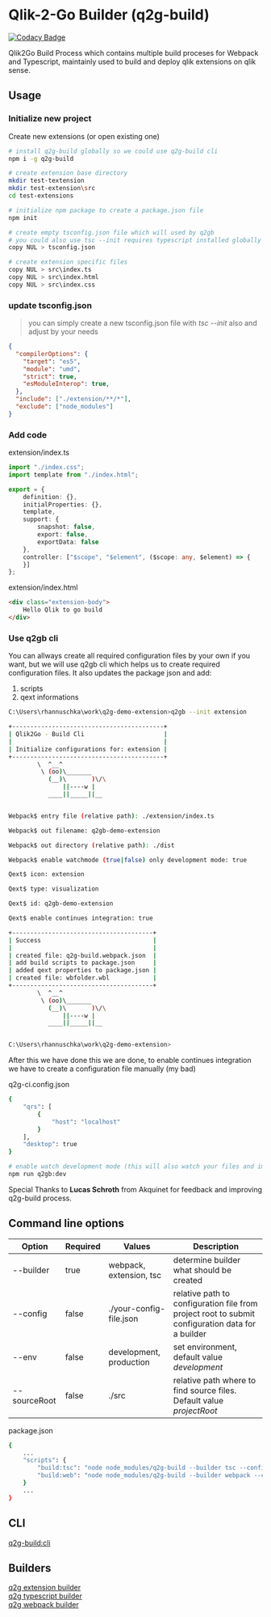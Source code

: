 # Qlik-2-Go Builder (q2g-build)

[![Codacy Badge](https://api.codacy.com/project/badge/Grade/48294aa49a3c4f2db610df9e2676ccfd)](https://app.codacy.com/app/konne/q2g-build?utm_source=github.com&utm_medium=referral&utm_content=q2g/q2g-build&utm_campaign=badger)

Qlik2Go Build Process which contains multiple build proceses for Webpack and Typescript, maintainly used to build and deploy qlik extensions on qlik sense.

## Usage

### Initialize new project

Create new extensions (or open existing one)

```bash
# install q2g-build globally so we could use q2g-build cli
npm i -g q2g-build

# create extension base directory
mkdir test-textension
mkdir test-extension\src
cd test-extensions

# initialize npm package to create a package.json file
npm init

# create empty tsconfig.json file which will used by q2gb
# you could also use tsc --init requires typescript installed globally
copy NUL > tsconfig.json

# create extension specific files
copy NUL > src\index.ts
copy NUL > src\index.html
copy NUL > src\index.css
```

### update tsconfig.json

> you can simply create a new tsconfig.json file with *tsc --init* also and adjust by your needs

```json
{
  "compilerOptions": {
    "target": "es5",
    "module": "umd",
    "strict": true,
    "esModuleInterop": true,
  },
  "include": ["./extension/**/*"],
  "exclude": ["node_modules"]
}
```

### Add code

extension/index.ts

```ts
import "./index.css";
import template from "./index.html";

export = {
    definition: {},
    initialProperties: {},
    template,
    support: {
        snapshot: false,
        export: false,
        exportData: false
    },
    controller: ["$scope", "$element", ($scope: any, $element) => {
    }]
};
```

extension/index.html

```html
<div class="extension-body">
    Hello Qlik to go build
</div>
```

### Use q2gb cli

You can allways create all required configuration files by your own if you want, but we will use q2gb cli which helps us to create required configuration files. It also updates the package json and add:

1. scripts
2. qext informations

```bash
C:\Users\rhannuschka\work\q2g-demo-extension>q2gb --init extension

+------------------------------------------+
| Qlik2Go - Build Cli                      |
|                                          |
| Initialize configurations for: extension |
+------------------------------------------+
        \  ^__^
         \ (oo)\_______
           (__)\       )\/\
               ||----w |
           ____||_____||__


Webpack$ entry file (relative path): ./extension/index.ts

Webpack$ out filename: q2gb-demo-extension

Webpack$ out directory (relative path): ./dist

Webpack$ enable watchmode (true|false) only development mode: true

Qext$ icon: extension

Qext$ type: visualization

Qext$ id: q2gb-demo-extension

Qext$ enable continues integration: true

+---------------------------------------+
| Success                               |
|                                       |
| created file: q2g-build.webpack.json  |
| add build scripts to package.json     |
| added qext properties to package.json |
| created file: wbfolder.wbl            |
+---------------------------------------+
        \  ^__^
         \ (oo)\_______
           (__)\       )\/\
               ||----w |
           ____||_____||__


C:\Users\rhannuschka\work\q2g-demo-extension>
```

After this we have done this we are done, to enable continues integration we have to create a configuration file manually (my bad)

q2g-ci.config.json

```bash
{
    "qrs": [
        {
            "host": "localhost"
        }
    ],
    "desktop": true
}
```

```bash
# enable watch development mode (this will also watch your files and import the extension to qlik-sense desktop)
npm run q2gb:dev
```

Special Thanks to **Lucas Schroth** from Akquinet for feedback and improving q2g-build process.

## Command line options

| Option | Required | Values | Description |
|-|-|-|-|
| --builder | true | webpack, extension, tsc | determine builder what should be created |
| --config | false | ./your-config-file.json | relative path to configuration file from project root to submit configuration data for a builder |
|--env|false| development, production | set environment, default value _development_ |
| --sourceRoot | false | ./src | relative path where to find source files. Default value _projectRoot_ |

package.json

```bash
{
    ...
    "scripts": {
        "build:tsc": "node node_modules/q2g-build --builder tsc --config ./q2g-tsc.json --sourceRoot ./src"
        "build:web": "node node_modules/q2g-build --builder webpack --config ./q2g-webpack.json"
    }
    ...
}
```

## CLI

[q2g-build:cli](docs/cli.md)

## Builders

[q2g extension builder](docs/extension.builder.md)\
[q2g typescript builder](docs/typescript.builder.md)\
[q2g webpack builder](docs/webpack.builder.md)
